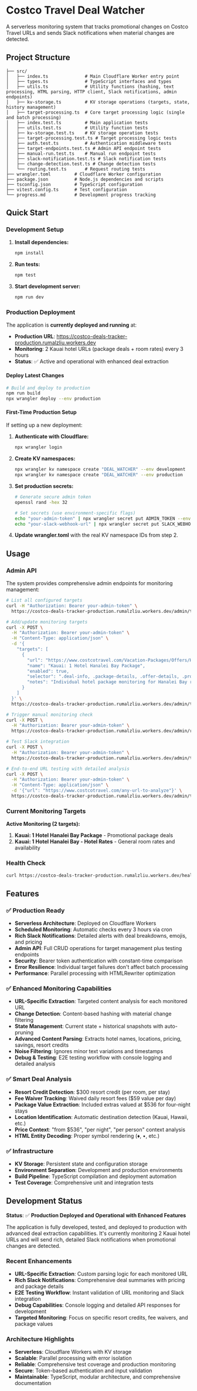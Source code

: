 # Costco Travel Deal Watcher

A serverless monitoring system that tracks promotional changes on Costco Travel URLs and sends Slack notifications when material changes are detected.

## Project Structure

```
├── src/
│   ├── index.ts              # Main Cloudflare Worker entry point
│   ├── types.ts              # TypeScript interfaces and types
│   ├── utils.ts              # Utility functions (hashing, text processing, HTML parsing, HTTP client, Slack notifications, admin endpoints)
│   ├── kv-storage.ts         # KV storage operations (targets, state, history management)
│   ├── target-processing.ts  # Core target processing logic (single and batch processing)
│   ├── index.test.ts         # Main application tests
│   ├── utils.test.ts         # Utility function tests
│   ├── kv-storage.test.ts    # KV storage operation tests
│   ├── target-processing.test.ts # Target processing logic tests
│   ├── auth.test.ts          # Authentication middleware tests
│   ├── target-endpoints.test.ts # Admin API endpoint tests
│   ├── manual-run.test.ts    # Manual run endpoint tests
│   ├── slack-notification.test.ts # Slack notification tests
│   ├── change-detection.test.ts # Change detection tests
│   └── routing.test.ts       # Request routing tests
├── wrangler.toml         # Cloudflare Worker configuration
├── package.json          # Node.js dependencies and scripts
├── tsconfig.json         # TypeScript configuration
├── vitest.config.ts      # Test configuration
└── progress.md           # Development progress tracking
```

## Quick Start

### Development Setup

1. **Install dependencies:**
   ```bash
   npm install
   ```

2. **Run tests:**
   ```bash
   npm test
   ```

3. **Start development server:**
   ```bash
   npm run dev
   ```

### Production Deployment

The application is **currently deployed and running** at:
- **Production URL**: https://costco-deals-tracker-production.rumalzliu.workers.dev
- **Monitoring**: 2 Kauai hotel URLs (package deals + room rates) every 3 hours
- **Status**: ✅ Active and operational with enhanced deal extraction

#### Deploy Latest Changes

```bash
# Build and deploy to production
npm run build
npx wrangler deploy --env production
```

#### First-Time Production Setup

If setting up a new deployment:

1. **Authenticate with Cloudflare:**
   ```bash
   npx wrangler login
   ```

2. **Create KV namespaces:**
   ```bash
   npx wrangler kv namespace create "DEAL_WATCHER" --env development
   npx wrangler kv namespace create "DEAL_WATCHER" --env production
   ```

3. **Set production secrets:**
   ```bash
   # Generate secure admin token
   openssl rand -hex 32
   
   # Set secrets (use environment-specific flags)
   echo "your-admin-token" | npx wrangler secret put ADMIN_TOKEN --env production
   echo "your-slack-webhook-url" | npx wrangler secret put SLACK_WEBHOOK --env production
   ```

4. **Update wrangler.toml** with the real KV namespace IDs from step 2.

## Usage

### Admin API

The system provides comprehensive admin endpoints for monitoring management:

```bash
# List all configured targets
curl -H "Authorization: Bearer your-admin-token" \
  https://costco-deals-tracker-production.rumalzliu.workers.dev/admin/targets

# Add/update monitoring targets
curl -X POST \
  -H "Authorization: Bearer your-admin-token" \
  -H "Content-Type: application/json" \
  -d '{
    "targets": [
      {
        "url": "https://www.costcotravel.com/Vacation-Packages/Offers/HAWLIH1HOTELHANALEIBAY20230309",
        "name": "Kauai: 1 Hotel Hanalei Bay Package",
        "enabled": true,
        "selector": ".deal-info, .package-details, .offer-details, .promo-info, .price, .resort-credit",
        "notes": "Individual hotel package monitoring for Hanalei Bay resort"
      }
    ]
  }' \
  https://costco-deals-tracker-production.rumalzliu.workers.dev/admin/targets

# Trigger manual monitoring check
curl -X POST \
  -H "Authorization: Bearer your-admin-token" \
  https://costco-deals-tracker-production.rumalzliu.workers.dev/admin/run

# Test Slack integration
curl -X POST \
  -H "Authorization: Bearer your-admin-token" \
  https://costco-deals-tracker-production.rumalzliu.workers.dev/admin/test-slack

# End-to-end URL testing with detailed analysis
curl -X POST \
  -H "Authorization: Bearer your-admin-token" \
  -H "Content-Type: application/json" \
  -d '{"url": "https://www.costcotravel.com/any-url-to-analyze"}' \
  https://costco-deals-tracker-production.rumalzliu.workers.dev/admin/test-e2e
```

### Current Monitoring Targets

**Active Monitoring (2 targets):**
1. **Kauai: 1 Hotel Hanalei Bay Package** - Promotional package deals
2. **Kauai: 1 Hotel Hanalei Bay - Hotel Rates** - General room rates and availability

### Health Check

```bash
curl https://costco-deals-tracker-production.rumalzliu.workers.dev/healthz
```

## Features

### ✅ Production Ready
- **Serverless Architecture**: Deployed on Cloudflare Workers
- **Scheduled Monitoring**: Automatic checks every 3 hours via cron
- **Rich Slack Notifications**: Detailed alerts with deal breakdowns, emojis, and pricing
- **Admin API**: Full CRUD operations for target management plus testing endpoints
- **Security**: Bearer token authentication with constant-time comparison
- **Error Resilience**: Individual target failures don't affect batch processing
- **Performance**: Parallel processing with HTMLRewriter optimization

### ✅ Enhanced Monitoring Capabilities  
- **URL-Specific Extraction**: Targeted content analysis for each monitored URL
- **Change Detection**: Content-based hashing with material change filtering
- **State Management**: Current state + historical snapshots with auto-pruning
- **Advanced Content Parsing**: Extracts hotel names, locations, pricing, savings, resort credits
- **Noise Filtering**: Ignores minor text variations and timestamps
- **Debug & Testing**: E2E testing workflow with console logging and detailed analysis

### ✅ Smart Deal Analysis
- **Resort Credit Detection**: $300 resort credit (per room, per stay)
- **Fee Waiver Tracking**: Waived daily resort fees ($59 value per day)
- **Package Value Extraction**: Included extras valued at $536 for four-night stays
- **Location Identification**: Automatic destination detection (Kauai, Hawaii, etc.)
- **Price Context**: "from $536", "per night", "per person" context analysis
- **HTML Entity Decoding**: Proper symbol rendering (♦, •, etc.)

### ✅ Infrastructure
- **KV Storage**: Persistent state and configuration storage
- **Environment Separation**: Development and production environments
- **Build Pipeline**: TypeScript compilation and deployment automation
- **Test Coverage**: Comprehensive unit and integration tests

## Development Status

**Status**: ✅ **Production Deployed and Operational with Enhanced Features**

The application is fully developed, tested, and deployed to production with advanced deal extraction capabilities. It's currently monitoring 2 Kauai hotel URLs and will send rich, detailed Slack notifications when promotional changes are detected.

### Recent Enhancements
- **URL-Specific Extraction**: Custom parsing logic for each monitored URL
- **Rich Slack Notifications**: Comprehensive deal summaries with pricing and package details
- **E2E Testing Workflow**: Instant validation of URL monitoring and Slack integration
- **Debug Capabilities**: Console logging and detailed API responses for development
- **Targeted Monitoring**: Focus on specific resort credits, fee waivers, and package values

### Architecture Highlights
- **Serverless**: Cloudflare Workers with KV storage
- **Scalable**: Parallel processing with error isolation
- **Reliable**: Comprehensive test coverage and production monitoring
- **Secure**: Token-based authentication and input validation
- **Maintainable**: TypeScript, modular architecture, and comprehensive documentation